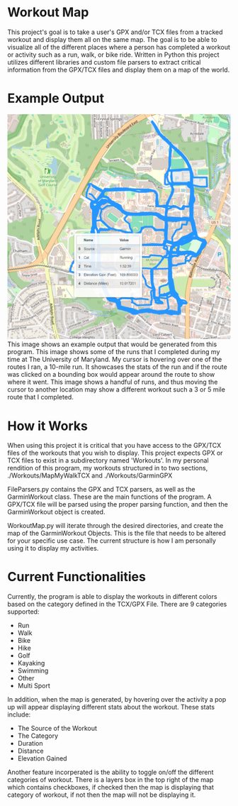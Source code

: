 # Workout Map

This project's goal is to take a user's GPX and/or TCX files from a tracked workout and display them all on the same map. The goal is to be able to visualize all of the different places where a person has completed a workout or activity such as a run, walk, or bike ride. Written in Python this project utilizes different libraries and custom file parsers to extract critical information from the GPX/TCX files and display them on a map of the world.

# Example Output
![image info](./OutputExample/GarminMapOutput.png)
This image shows an example output that would be generated from this program. This image shows some of the runs that I completed during my time at The University of Maryland. My cursor is hovering over one of the routes I ran, a 10-mile run. It showcases the stats of the run and if the route was clicked on a bounding box would appear around the route to show where it went. This image shows a handful of runs, and thus moving the cursor to another location may show a different workout such a 3 or 5 mile route that I completed.    

# How it Works

When using this project it is critical that you have access to the GPX/TCX files of the workouts that you wish to display. This project expects GPX or TCX files to exist in a subdirectory named 'Workouts'. In my personal rendition of this program, my workouts structured in to two sections, ./Workouts/MapMyWalkTCX and ./Workouts/GarminGPX

FileParsers.py contains the GPX and TCX parsers, as well as the GarminWorkout class. These are the main functions of the program. A GPX/TCX file will be parsed using the proper parsing function, and then the GarminWorkout object is created. 

WorkoutMap.py will iterate through the desired directories, and create the map of the GarminWorkout Objects. This is the file that needs to be altered for your specific use case. The current structure is how I am personally using it to display my activities.

# Current Functionalities
Currently, the program is able to display the workouts in different colors based on the category defined in the TCX/GPX File. There are 9 categories supported:
 - Run
 - Walk
 - Bike
 - Hike
 - Golf
 - Kayaking
 - Swimming
 - Other
 - Multi Sport

 In addition, when the map is generated, by hovering over the activity a pop up will appear displaying different stats about the workout. These stats include:
 - The Source of the Workout
 - The Category
 - Duration
 - Distance
 - Elevation Gained

Another feature incorperated is the ability to toggle on/off the different categories of workout. There is a layers box in the top right of the map which contains checkboxes, if checked then the map is displaying that category of workout, if not then the map will not be displaying it. 

